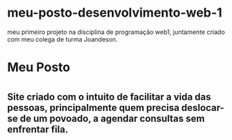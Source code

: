# meu-posto-desenvolvimento-web-1
meu primeiro projeto na disciplina de programação web1, juntamente criado com meu colega de turma Joandeson. 
<h1>Meu Posto<h1>
  <h2> Site criado com o intuito de facilitar a vida das pessoas, principalmente quem precisa deslocar-se de um povoado, a agendar consultas sem enfrentar fila.<h2>



